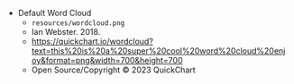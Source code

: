 * Default Word Cloud
  - `resources/wordcloud.png`
  - Ian Webster. 2018.
  - https://quickchart.io/wordcloud?text=this%20is%20a%20super%20cool%20word%20cloud%20enjoy&format=png&width=700&height=700
  - Open Source/Copyright © 2023 QuickChart